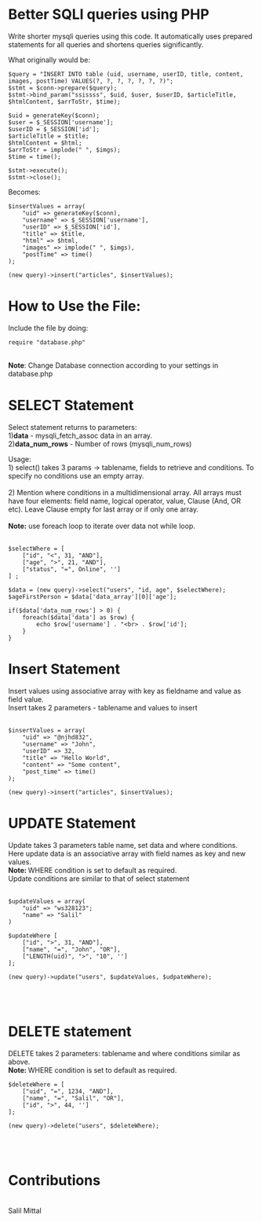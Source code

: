 # Better SQLI queries using PHP 
Write shorter mysqli queries using this code. It automatically uses prepared statements for all queries and shortens queries significantly.

What originally would be:

```		
$query = "INSERT INTO table (uid, username, userID, title, content, images, postTime) VALUES(?, ?, ?, ?, ?, ?, ?)";
$stmt = $conn->prepare($query);
$stmt->bind_param("ssissss", $uid, $user, $userID, $articleTitle, $htmlContent, $arrToStr, $time);

$uid = generateKey($conn);
$user = $_SESSION['username'];
$userID = $_SESSION['id'];
$articleTitle = $title;
$htmlContent = $html;
$arrToStr = implode(" ", $imgs);
$time = time();

$stmt->execute();
$stmt->close();
```

Becomes:

```
$insertValues = array(
    "uid" => generateKey($conn),
    "username" => $_SESSION['username'],
    "userID" => $_SESSION['id'],
    "title" => $title,
    "html" => $html,
    "images" => implode(" ", $imgs),
    "postTime" => time()
);

(new query)->insert("articles", $insertValues);
```

<h1>How to Use the File:</h1>
Include the file by doing:

```
require "database.php"
```
<br>
<b>Note</b>: Change Database connection according to your settings in database.php 
<br>
<h1>SELECT Statement</h1>
Select statement returns to parameters:<br>
1)<b>data</b> - mysqli_fetch_assoc data in an array. <br>
2)<b>data_num_rows</b> - Number of rows (mysqli_num_rows)<br>

Usage: <br>
       1) select() takes 3 params -> tablename, fields to retrieve and conditions. To specify no conditions use an empty array.<br><br>
       2) Mention where conditions in a multidimensional array. All arrays must have four elements: field name, logical operator, value, Clause (And, OR etc).
       Leave Clause empty for last array or if only one array. <br><br>
       <b>Note:</b> use foreach loop to iterate over data not while loop.<br>
<br>
```
$selectWhere = [
	["id", "<", 31, "AND"],
	["age", ">", 21, "AND"],
	["status", "=", Online", '']
] ;

$data = (new query)->select("users", "id, age", $selectWhere);
$ageFirstPerson = $data['data_array'][0]['age']; 

if($data['data_num_rows'] > 0) {
	foreach($data['data'] as $row) {
		echo $row['username'] . "<br> . $row['id'];
	}
}
```

<h1>Insert Statement</h1>
Insert values using associative array with key as fieldname and value as field value.<br>
Insert takes 2 parameters - tablename and values to insert
<br><br>

```
$insertValues = array(
    "uid" => "@njhd832",
    "username" => "John",
    "userID" => 32,
    "title" => "Hello World",
    "content" => "Some content",
    "post_time" => time()
);

(new query)->insert("articles", $insertValues);
```

<h1>UPDATE Statement</h1>
Update takes 3 parameters table name, set data and where conditions.
<Br>
Here update data is an associative array with field names as key and new values.<br>
<b>Note: </b> WHERE condition is set to default as required.<br>
Update conditions are similar to that of select statement<br><Br>

```
$updateValues = array(
	"uid" => "ws328123";
	"name" => "Salil"
)

$updateWhere [
	["id", ">", 31, "AND"],
	["name", "=", "John", "OR"],
	["LENGTH(uid)", ">", "10", '']
];

(new query)->update("users", $updateValues, $udpateWhere);

```

<br><br>
<h1>DELETE statement</h1>
DELETE takes 2 parameters: tablename and where conditions similar as above. <br>
<b>Note: </b> WHERE condition is set to default as required.

```
$deleteWhere = [
	["uid", "=", 1234, "AND"],
	["name", "=", "Salil", "OR"],
	["id", ">", 44, '']
];

(new query)->delete("users", $deleteWhere);
```
<br><br>
<h1>Contributions </h1> <br>
Salil Mittal
